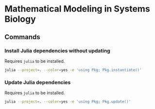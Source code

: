 # Mathematical Modeling in Systems Biology

## Commands

### Install Julia dependencies without updating

Requires `julia` to be installed.

```bash
julia --project=. --color=yes -e 'using Pkg; Pkg.instantiate()'
```

### Update Julia dependencies

Requires `julia` to be installed.

```bash
julia --project=. --color=yes -e 'using Pkg; Pkg.update()'
```
